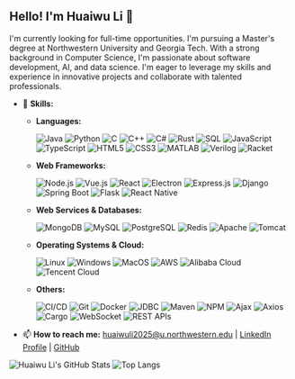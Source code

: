 ## Hello! I'm Huaiwu Li 👋

I'm currently looking for full-time opportunities. I'm pursuing a Master's degree at Northwestern University and Georgia Tech. With a strong background in Computer Science, I'm passionate about software development, AI, and data science. I'm eager to leverage my skills and experience in innovative projects and collaborate with talented professionals.

- 🌟 **Skills:**
  - **Languages:**
    
    ![Java](https://img.shields.io/badge/Java-%23ED8B00.svg?style=for-the-badge&logo=java&logoColor=white)
    ![Python](https://img.shields.io/badge/Python-3670A0?style=for-the-badge&logo=python&logoColor=ffdd54)
    ![C](https://img.shields.io/badge/C-%2300599C.svg?style=for-the-badge&logo=c&logoColor=white)
    ![C++](https://img.shields.io/badge/C%2B%2B-%2300599C.svg?style=for-the-badge&logo=c%2B%2B&logoColor=white)
    ![C#](https://img.shields.io/badge/C%23-%23239120.svg?style=for-the-badge&logo=c-sharp&logoColor=white)
    ![Rust](https://img.shields.io/badge/Rust-black?style=for-the-badge&logo=rust&logoColor=white)
    ![SQL](https://img.shields.io/badge/SQL-%23CC2927.svg?style=for-the-badge&logo=microsoft-sql-server&logoColor=white)
    ![JavaScript](https://img.shields.io/badge/JavaScript-%23323330.svg?style=for-the-badge&logo=javascript&logoColor=%23F7DF1E)
    ![TypeScript](https://img.shields.io/badge/TypeScript-%23007ACC.svg?style=for-the-badge&logo=typescript&logoColor=white)
    ![HTML5](https://img.shields.io/badge/HTML5-%23E34F26.svg?style=for-the-badge&logo=html5&logoColor=white)
    ![CSS3](https://img.shields.io/badge/CSS3-%231572B6.svg?style=for-the-badge&logo=css3&logoColor=white)
    ![MATLAB](https://img.shields.io/badge/MATLAB-%23FF8400.svg?style=for-the-badge&logo=matlab&logoColor=white)
    ![Verilog](https://img.shields.io/badge/Verilog-%2300BCD4.svg?style=for-the-badge&logoColor=white)
    ![Racket](https://img.shields.io/badge/Racket-%230046A9.svg?style=for-the-badge&logo=racket&logoColor=white)

  - **Web Frameworks:**
 
    ![Node.js](https://img.shields.io/badge/Node.js-339933?style=for-the-badge&logo=nodedotjs&logoColor=white)
    ![Vue.js](https://img.shields.io/badge/Vue.js-35495E?style=for-the-badge&logo=vuedotjs&logoColor=4FC08D)
    ![React](https://img.shields.io/badge/React-%2320232a.svg?style=for-the-badge&logo=react&logoColor=%2361DAFB)
    ![Electron](https://img.shields.io/badge/Electron-2B2E3B?style=for-the-badge&logo=electron&logoColor=9FEAF9)
    ![Express.js](https://img.shields.io/badge/Express.js-404D59?style=for-the-badge)
    ![Django](https://img.shields.io/badge/Django-%23092E20.svg?style=for-the-badge&logo=django&logoColor=white)
    ![Spring Boot](https://img.shields.io/badge/Spring%20Boot-%236DB33F.svg?style=for-the-badge&logo=spring-boot&logoColor=white)
    ![Flask](https://img.shields.io/badge/Flask-%23000.svg?style=for-the-badge&logo=flask&logoColor=white)
    ![React Native](https://img.shields.io/badge/React_Native-20232A?style=for-the-badge&logo=react&logoColor=61DAFB)

  - **Web Services & Databases:**
 
    ![MongoDB](https://img.shields.io/badge/MongoDB-%2347A248.svg?style=for-the-badge&logo=mongodb&logoColor=white)
    ![MySQL](https://img.shields.io/badge/MySQL-%2300f.svg?style=for-the-badge&logo=mysql&logoColor=white)
    ![PostgreSQL](https://img.shields.io/badge/PostgreSQL-%23336791.svg?style=for-the-badge&logo=postgresql&logoColor=white)
    ![Redis](https://img.shields.io/badge/Redis-%23DC382D.svg?style=for-the-badge&logo=redis&logoColor=white)
    ![Apache](https://img.shields.io/badge/Apache-%23D22128.svg?style=for-the-badge&logo=apache&logoColor=white)
    ![Tomcat](https://img.shields.io/badge/Apache%20Tomcat-%23F8DC75.svg?style=for-the-badge&logo=apache-tomcat&logoColor=black)

  - **Operating Systems & Cloud:**
    
    ![Linux](https://img.shields.io/badge/Linux-FCC624?style=for-the-badge&logo=linux&logoColor=black)
    ![Windows](https://img.shields.io/badge/Windows-0078D6?style=for-the-badge&logo=windows&logoColor=white)
    ![MacOS](https://img.shields.io/badge/mac%20os-000000?style=for-the-badge&logo=apple&logoColor=white)
    ![AWS](https://img.shields.io/badge/Amazon%20AWS-232F3E?style=for-the-badge&logo=amazon-aws&logoColor=white)
    ![Alibaba Cloud](https://img.shields.io/badge/Alibaba%20Cloud-FF6A00?style=for-the-badge&logo=alibaba-cloud&logoColor=white)
    ![Tencent Cloud](https://img.shields.io/badge/Tencent%20Cloud-1269C7?style=for-the-badge&logo=tencent-cloud&logoColor=white)

  - **Others:**
    
    ![CI/CD](https://img.shields.io/badge/CI%2FCD-%230A0FF9.svg?style=for-the-badge&logo=codefactor)
    ![Git](https://img.shields.io/badge/Git-%23F05033.svg?style=for-the-badge&logo=git&logoColor=white)
    ![Docker](https://img.shields.io/badge/Docker-%230db7ed.svg?style=for-the-badge&logo=docker&logoColor=white)
    ![JDBC](https://img.shields.io/badge/JDBC-%23F79A1A.svg?style=for-the-badge&logo=java&logoColor=white)
    ![Maven](https://img.shields.io/badge/Maven-%23C71A36.svg?style=for-the-badge&logo=apache-maven&logoColor=white)
    ![NPM](https://img.shields.io/badge/NPM-%23CB3837.svg?style=for-the-badge&logo=npm&logoColor=white)
    ![Ajax](https://img.shields.io/badge/Ajax-0059D6?style=for-the-badge&logo=html5&logoColor=white)
    ![Axios](https://img.shields.io/badge/Axios-5A29E4?style=for-the-badge&logo=axios&logoColor=white)
    ![Cargo](https://img.shields.io/badge/Cargo-%230A0FF9.svg?style=for-the-badge&logo=rust&logoColor=white)
    ![WebSocket](https://img.shields.io/badge/WebSocket-000000?style=for-the-badge&logo=websocket&logoColor=white)
    ![REST APIs](https://img.shields.io/badge/REST-FF6C37?style=for-the-badge&logo=rest&logoColor=white)


- 📫 **How to reach me:** huaiwuli2025@u.northwestern.edu | [LinkedIn Profile](https://www.linkedin.com/in/huaiwu-li-3b1486271) | [GitHub](https://github.com/lhwzds)

![Huaiwu Li's GitHub Stats](https://github-readme-stats.vercel.app/api?username=lhwzds)
![Top Langs](https://github-readme-stats.vercel.app/api/top-langs?username=lhwzds&show_icons=true&locale=en&layout=compact)
